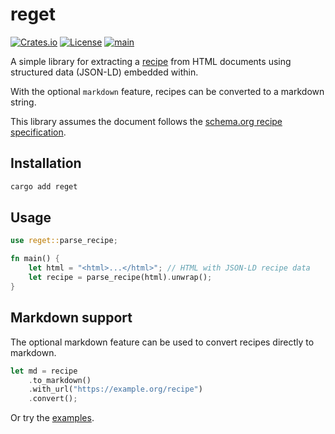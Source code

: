 # reget
[![Crates.io](https://img.shields.io/crates/v/reget)](https://crates.io/crates/reget)
[![License](https://img.shields.io/badge/license-MIT-blue)](LICENSE)
[![main](https://github.com/julian-go/reget/actions/workflows/rust.yml/badge.svg?branch=main)](https://github.com/julian-go/reget/actions/workflows/rust.yml)

A simple library for extracting a [recipe](src/model.rs) from HTML documents using structured data (JSON-LD) embedded within.

With the optional `markdown` feature, recipes can be converted to a markdown string.

This library assumes the document follows the [schema.org recipe specification](https://schema.org/Recipe).

## Installation

```bash
cargo add reget
```

## Usage

```rust
use reget::parse_recipe;

fn main() {
    let html = "<html>...</html>"; // HTML with JSON-LD recipe data
    let recipe = parse_recipe(html).unwrap();
}
```

## Markdown support

The optional markdown feature can be used to convert recipes directly to markdown.

```rust
let md = recipe
    .to_markdown()
    .with_url("https://example.org/recipe")
    .convert();
```

Or try the [examples](examples/).
